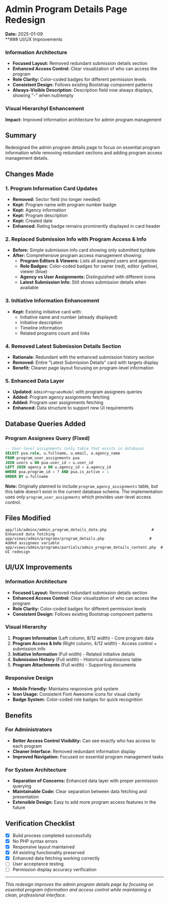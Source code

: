 # Admin Program Details Page Redesign

**Date:** 2025-01-09  
**### UI/UX Improvements

### Information Architecture
- **Focused Layout:** Removed redundant submission details section
- **Enhanced Access Control:** Clear visualization of who can access the program
- **Role Clarity:** Color-coded badges for different permission levels
- **Consistent Design:** Follows existing Bootstrap component patterns
- **Always-Visible Description:** Description field now always displays, showing "-" when null/empty

### Visual HierarchyI Enhancement  
**Impact:** Improved information architecture for admin program management

## Summary
Redesigned the admin program details page to focus on essential program information while removing redundant sections and adding program access management details.

## Changes Made

### 1. Program Information Card Updates
- **Removed:** Sector field (no longer needed)
- **Kept:** Program name with program number badge
- **Kept:** Agency information
- **Kept:** Program description
- **Kept:** Created date
- **Enhanced:** Rating badge remains prominently displayed in card header

### 2. Replaced Submission Info with Program Access & Info
- **Before:** Simple submission info card showing only submitted by/date
- **After:** Comprehensive program access management showing:
  - **Program Editors & Viewers:** Lists all assigned users and agencies
  - **Role Badges:** Color-coded badges for owner (red), editor (yellow), viewer (blue)
  - **Agency vs User Assignments:** Distinguished with different icons
  - **Latest Submission Info:** Still shows submission details when available

### 3. Initiative Information Enhancement
- **Kept:** Existing initiative card with:
  - Initiative name and number (already displayed)
  - Initiative description
  - Timeline information
  - Related programs count and links

### 4. Removed Latest Submission Details Section
- **Rationale:** Redundant with the enhanced submission history section
- **Removed:** Entire "Latest Submission Details" card with targets display
- **Benefit:** Cleaner page layout focusing on program-level information

### 5. Enhanced Data Layer
- **Updated:** `AdminProgramsModel` with program assignees queries
- **Added:** Program agency assignments fetching
- **Added:** Program user assignments fetching
- **Enhanced:** Data structure to support new UI requirements

## Database Queries Added

### Program Assignees Query (Fixed)
```sql
-- User-level assignments (only table that exists in database)
SELECT pua.role, u.fullname, u.email, a.agency_name 
FROM program_user_assignments pua
JOIN users u ON pua.user_id = u.user_id
LEFT JOIN agency a ON u.agency_id = a.agency_id
WHERE pua.program_id = ? AND pua.is_active = 1
ORDER BY u.fullname
```

**Note:** Originally planned to include `program_agency_assignments` table, but this table doesn't exist in the current database schema. The implementation uses only `program_user_assignments` which provides user-level access control.

## Files Modified
```
app/lib/admins/admin_program_details_data.php                    # Enhanced data fetching
app/views/admin/programs/program_details.php                    # Added assignees variable
app/views/admin/programs/partials/admin_program_details_content.php  # UI redesign
```

## UI/UX Improvements

### Information Architecture
- **Focused Layout:** Removed redundant submission details section
- **Enhanced Access Control:** Clear visualization of who can access the program
- **Role Clarity:** Color-coded badges for different permission levels
- **Consistent Design:** Follows existing Bootstrap component patterns

### Visual Hierarchy
1. **Program Information** (Left column, 8/12 width) - Core program data
2. **Program Access & Info** (Right column, 4/12 width) - Access control + submission info
3. **Initiative Information** (Full width) - Related initiative details
4. **Submission History** (Full width) - Historical submissions table
5. **Program Attachments** (Full width) - Supporting documents

### Responsive Design
- **Mobile Friendly:** Maintains responsive grid system
- **Icon Usage:** Consistent Font Awesome icons for visual clarity
- **Badge System:** Color-coded role badges for quick recognition

## Benefits

### For Administrators
- **Better Access Control Visibility:** Can see exactly who has access to each program
- **Cleaner Interface:** Removed redundant information display
- **Improved Navigation:** Focused on essential program management tasks

### For System Architecture
- **Separation of Concerns:** Enhanced data layer with proper permission querying
- **Maintainable Code:** Clear separation between data fetching and presentation
- **Extensible Design:** Easy to add more program access features in the future

## Verification Checklist
- [x] Build process completed successfully
- [x] No PHP syntax errors
- [x] Responsive layout maintained
- [x] All existing functionality preserved
- [x] Enhanced data fetching working correctly
- [ ] User acceptance testing
- [ ] Permission display accuracy verification

---
*This redesign improves the admin program details page by focusing on essential program information and access control while maintaining a clean, professional interface.*
